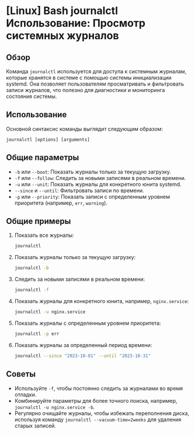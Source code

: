 # [Linux] Bash journalctl Использование: Просмотр системных журналов

## Обзор
Команда `journalctl` используется для доступа к системным журналам, которые хранятся в системе с помощью системы инициализации systemd. Она позволяет пользователям просматривать и фильтровать записи журналов, что полезно для диагностики и мониторинга состояния системы.

## Использование
Основной синтаксис команды выглядит следующим образом:

```
journalctl [options] [arguments]
```

## Общие параметры
- `-b` или `--boot`: Показать журналы только за текущую загрузку.
- `-f` или `--follow`: Следить за новыми записями в реальном времени.
- `-u` или `--unit`: Показать журналы для конкретного юнита systemd.
- `--since` и `--until`: Фильтровать записи по времени.
- `-p` или `--priority`: Показать записи с определенным уровнем приоритета (например, `err`, `warning`).

## Общие примеры
1. Показать все журналы:
   ```bash
   journalctl
   ```

2. Показать журналы только за текущую загрузку:
   ```bash
   journalctl -b
   ```

3. Следить за новыми записями в реальном времени:
   ```bash
   journalctl -f
   ```

4. Показать журналы для конкретного юнита, например, `nginx.service`:
   ```bash
   journalctl -u nginx.service
   ```

5. Показать журналы с определенным уровнем приоритета:
   ```bash
   journalctl -p err
   ```

6. Показать журналы за определенный период времени:
   ```bash
   journalctl --since "2023-10-01" --until "2023-10-31"
   ```

## Советы
- Используйте `-f`, чтобы постоянно следить за журналами во время отладки.
- Комбинируйте параметры для более точного поиска, например, `journalctl -u nginx.service -b`.
- Регулярно очищайте журналы, чтобы избежать переполнения диска, используя команду `journalctl --vacuum-time=2weeks` для удаления старых записей.
